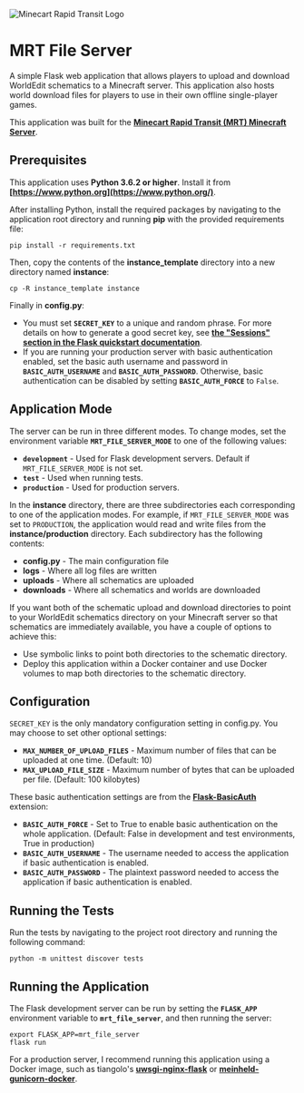 ![Minecart Rapid Transit Logo](https://www.minecartrapidtransit.net/wp-content/uploads/2015/01/logo-with-title2.png)

# MRT File Server

A simple Flask web application that allows players to upload and download WorldEdit schematics to a Minecraft server. This application also hosts world download files for players to use in their own offline single-player games.

This application was built for the **[Minecart Rapid Transit (MRT) Minecraft Server](https://www.minecartrapidtransit.net)**.

## Prerequisites

This application uses **Python 3.6.2 or higher**. Install it from **[https://www.python.org](https://www.python.org/)**.

After installing Python, install the required packages by navigating to the application root directory and running **pip** with the provided requirements file:

    pip install -r requirements.txt

Then, copy the contents of the **instance_template** directory into a new directory named **instance**:

    cp -R instance_template instance

Finally in **config.py**:
- You must set **`SECRET_KEY`** to a unique and random phrase. For more details on how to generate a good secret key, see **[the "Sessions" section in the Flask quickstart documentation](http://flask.pocoo.org/docs/1.0/quickstart/#sessions)**.
- If you are running your production server with basic authentication enabled, set the basic auth username and password in **`BASIC_AUTH_USERNAME`** and **`BASIC_AUTH_PASSWORD`**. Otherwise, basic authentication can be disabled by setting **`BASIC_AUTH_FORCE`** to `False`.

## Application Mode

The server can be run in three different modes. To change modes, set the environment variable **`MRT_FILE_SERVER_MODE`** to one of the following values:

- **`development`** - Used for Flask development servers. Default if `MRT_FILE_SERVER_MODE` is not set.
- **`test`** - Used when running tests.
- **`production`** - Used for production servers.

In the **instance** directory, there are three subdirectories each corresponding to one of the application modes. For example, if `MRT_FILE_SERVER_MODE` was set to `PRODUCTION`, the application would read and write files from the **instance/production** directory. Each subdirectory has the following contents:

- **config.py** - The main configuration file
- **logs** - Where all log files are written
- **uploads** - Where all schematics are uploaded
- **downloads** - Where all schematics and worlds are downloaded

If you want both of the schematic upload and download directories to point to your WorldEdit schematics directory on your Minecraft server so that schematics are immediately available, you have a couple of options to achieve this:

- Use symbolic links to point both directories to the schematic directory.
- Deploy this application within a Docker container and use Docker volumes to map both directories to the schematic directory.

## Configuration

`SECRET_KEY` is the only mandatory configuration setting in config.py. You may choose to set other optional settings:

- **`MAX_NUMBER_OF_UPLOAD_FILES`** - Maximum number of files that can be uploaded at one time. (Default: 10)
- **`MAX_UPLOAD_FILE_SIZE`** - Maximum number of bytes that can be uploaded per file. (Default: 100 kilobytes)

These basic authentication settings are from the **[Flask-BasicAuth](https://github.com/jpvanhal/flask-basicauth)** extension:
- **`BASIC_AUTH_FORCE`** - Set to True to enable basic authentication on the whole application. (Default: False in development and test environments, True in production)
- **`BASIC_AUTH_USERNAME`** - The username needed to access the application if basic authentication is enabled.
- **`BASIC_AUTH_PASSWORD`** - The plaintext password needed to access the application if basic authentication is enabled.

## Running the Tests

Run the tests by navigating to the project root directory and running the following command:

    python -m unittest discover tests

## Running the Application

The Flask development server can be run by setting the **`FLASK_APP`** environment variable to **`mrt_file_server`**, and then running the server:

    export FLASK_APP=mrt_file_server
    flask run

For a production server, I recommend running this application using a Docker image, such as tiangolo's **[uwsgi-nginx-flask](https://github.com/tiangolo/uwsgi-nginx-flask-docker)** or **[meinheld-gunicorn-docker](https://github.com/tiangolo/meinheld-gunicorn-docker)**.